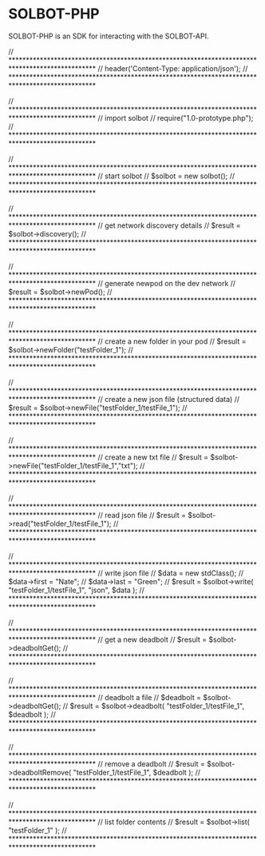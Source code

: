 # SOLBOT-PHP
SOLBOT-PHP is an SDK for interacting with the SOLBOT-API.

// ************************************************************************************************
// header('Content-Type: application/json');
// ************************************************************************************************

// ************************************************************************************************
// import solbot
// require("1.0-prototype.php");
// ************************************************************************************************

// ************************************************************************************************
// start solbot
// $solbot = new solbot();
// ************************************************************************************************

// ************************************************************************************************
// get network discovery details
// $result = $solbot->discovery();
// ************************************************************************************************

// ************************************************************************************************
// generate newpod on the dev network
// $result = $solbot->newPod();
// ************************************************************************************************

// ************************************************************************************************
// create a new folder in your pod
// $result = $solbot->newFolder("testFolder_1");
// ************************************************************************************************

// ************************************************************************************************
// create a new json file (structured data)
// $result = $solbot->newFile("testFolder_1/testFile_1");
// ************************************************************************************************

// ************************************************************************************************
// create a new txt file
// $result = $solbot->newFile("testFolder_1/testFile_1","txt");
// ************************************************************************************************

// ************************************************************************************************
// read json file
// $result = $solbot->read("testFolder_1/testFile_1");
// ************************************************************************************************

// ************************************************************************************************
// write json file
// $data = new stdClass();
// $data->first = "Nate";
// $data->last = "Green";
// $result = $solbot->write( "testFolder_1/testFile_1", "json", $data );
// ************************************************************************************************

// ************************************************************************************************
// get a new deadbolt
// $result = $solbot->deadboltGet();
// ************************************************************************************************

// ************************************************************************************************
// deadbolt a file
// $deadbolt = $solbot->deadboltGet();
// $result = $solbot->deadbolt( "testFolder_1/testFile_1", $deadbolt );
// ************************************************************************************************

// ************************************************************************************************
// remove a deadbolt
// $result = $solbot->deadboltRemove( "testFolder_1/testFile_1", $deadbolt );
// ************************************************************************************************

// ************************************************************************************************
// list folder contents
// $result = $solbot->list( "testFolder_1" );
// ************************************************************************************************
